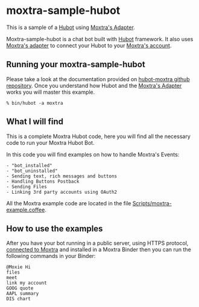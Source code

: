# moxtra-sample-hubot

This is a sample of a [Hubot][hubot-link] using [Moxtra's Adapter][MoxAdapter].

Moxtra-sample-hubot is a chat bot built with [Hubot][hubot] framework.
It also uses [Moxtra's adapter][MoxAdapter] to connect your Hubot to your 
[Moxtra's account][moxtra].

[hubot-link]: https://hubot.github.com/
[MoxAdapter]: https://github.com/Moxtra/hubot-moxtra
[heroku]: http://www.heroku.com
[hubot]: http://hubot.github.com
[generator-hubot]: https://github.com/github/generator-hubot
[moxtra]: http://www.moxtra.com

## Running your moxtra-sample-hubot

Please take a look at the documentation provided on [hubot-moxtra github repository][MoxAdapter].
Once you understand how Hubot and the [Moxtra's Adapter][MoxAdapter] works you will master this example.

    % bin/hubot -a moxtra

## What I will find

This is a complete Moxtra Hubot code, here you will find all the necessary code to run your Moxtra Hubot Bot. 

In this code you will find examples on how to handle Moxtra's Events:

    - "bot_installed"
    - "bot_uninstalled"
    - Sending text, rich messages and buttons
    - Handling Buttons Postback
    - Sending Files
    - Linking 3rd party accounts using OAuth2

All the Moxtra example code are located in the file [Scripts/moxtra-example.coffee][file].

[file]: https://github.com/Moxtra/moxtra-sample-hubot/blob/master/scripts/moxtra-example.coffee

## How to use the examples

After you have your bot running in a public server, using HTTPS protocol, [connected to Moxtra][createbot] and installed in a Moxtra Binder then you can run the following commands in your Binder:

    @Moxie Hi
    files
    meet
    link my account
    GOOG quote
    AAPL summary
    DIS chart


[createbot]: https://developer.moxtra.com/nextbots



